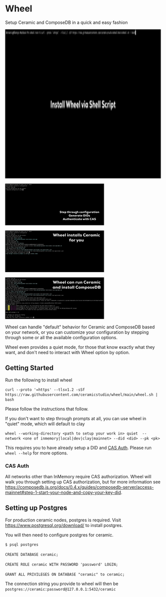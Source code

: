 # Wheel

Setup Ceramic and ComposeDB in a quick and easy fashion

<img src="./gifs/install.gif" alt= “” width="640" height="480">

![](./gifs/running.gif)

![](./gifs/install_ceramic.gif)

![](./gifs/composedb.gif)

Wheel can handle "default" behavior for Ceramic and ComposeDB based on your network, or you can customize your 
configuration by stepping through some or all the available configuration options.

Wheel even provides a quiet mode, for those that know exactly what they want, and don't need to interact with Wheel option
by option.

## Getting Started
Run the following to install wheel

    curl --proto '=https' --tlsv1.2 -sSf https://raw.githubusercontent.com/ceramicstudio/wheel/main/wheel.sh | bash

Please follow the instructions that follow.

If you don't want to step through prompts at all, you can use wheel in "quiet" mode, which will default to clay

    wheel --working-directory <path to setup your work in> quiet  --network <one of inmemory|local|dev|clay|mainnet> --did <did> --pk <pk>

This requires you to have already setup a DID and [CAS Auth](#cas-auth). Please run `wheel --help` for more options.

### CAS Auth
All networks other than InMemory require CAS authorization. Wheel will walk you through setting up CAS authorization, but
for more information see https://composedb.js.org/docs/0.4.x/guides/composedb-server/access-mainnet#step-1-start-your-node-and-copy-your-key-did.

## Setting up Postgres
For production ceramic nodes, postgres is required. Visit https://www.postgresql.org/download/ to install postgres.

You will then need to configure postgres for ceramic.

    $ psql postgres

    CREATE DATABASE ceramic;

    CREATE ROLE ceramic WITH PASSWORD 'password' LOGIN;

    GRANT ALL PRIVILEGES ON DATABASE "ceramic" to ceramic;

The connection string you provide to wheel will then be `postgres://ceramic:password@127.0.0.1:5432/ceramic`
